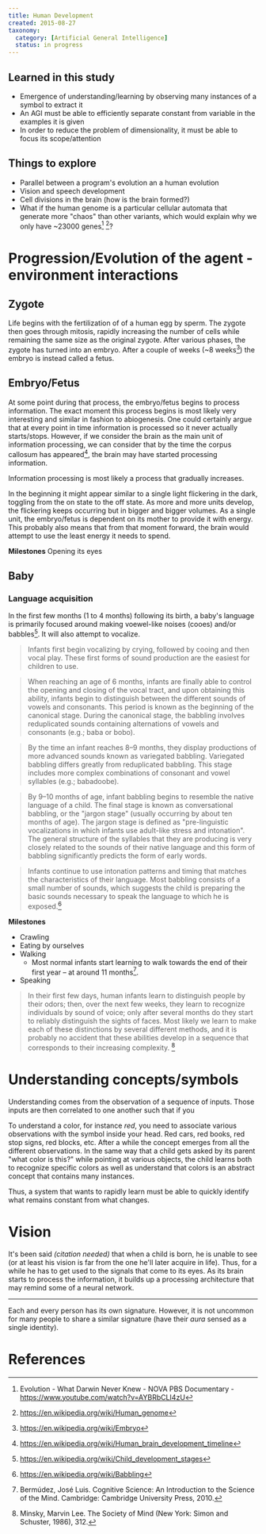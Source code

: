 ```yaml
---
title: Human Development
created: 2015-08-27
taxonomy:
  category: [Artificial General Intelligence]
  status: in progress
---
```


## Learned in this study
* Emergence of understanding/learning by observing many instances of a symbol to extract it
* An AGI must be able to efficiently separate constant from variable in the examples it is given
* In order to reduce the problem of dimensionality, it must be able to focus its scope/attention

## Things to explore
* Parallel between a program's evolution an a human evolution
* Vision and speech development
* Cell divisions in the brain (how is the brain formed?)
* What if the human genome is a particular cellular automata that generate more "chaos" than other variants, which would explain why we only have ~23000 genes[^8] [^10]?

# Progression/Evolution of the agent - environment interactions
## Zygote
Life begins with the fertilization of of a human egg by sperm. The zygote then goes through mitosis, rapidly increasing the number of cells while remaining the same size as the original zygote. After various phases, the zygote has turned into an embryo. After a couple of weeks (~8 weeks[^1]) the embryo is instead called a fetus.

## Embryo/Fetus
At some point during that process, the embryo/fetus begins to process information. The exact moment this process begins is most likely very interesting and similar in fashion to abiogenesis. One could certainly argue that at every point in time information is processed so it never actually starts/stops. However, if we consider the brain as the main unit of information processing, we can consider that by the time the corpus callosum has appeared[^2], the brain may have started processing information.

Information processing is most likely a process that gradually increases.

In the beginning it might appear similar to a single light flickering in the dark, toggling from the on state to the off state. As more and more units develop, the flickering keeps occurring but in bigger and bigger volumes. As a single unit, the embryo/fetus is dependent on its mother to provide it with energy. This probably also means that from that moment forward, the brain would attempt to use the least energy it needs to spend.

**Milestones** Opening its eyes

## Baby
### Language acquisition
In the first few months (1 to 4 months) following its birth, a baby's language is primarily focused around making voewel-like noises (cooes) and/or babbles[^3]. It will also attempt to vocalize.

>Infants first begin vocalizing by crying, followed by cooing and then vocal play. These first forms of sound production are the easiest for children to use.

>When reaching an age of 6 months, infants are finally able to control the opening and closing of the vocal tract, and upon obtaining this ability, infants begin to distinguish between the different sounds of vowels and consonants. This period is known as the beginning of the canonical stage. During the canonical stage, the babbling involves reduplicated sounds containing alternations of vowels and consonants (e.g.; baba or bobo).

>By the time an infant reaches 8–9 months, they display productions of more advanced sounds known as variegated babbling. Variegated babbling differs greatly from reduplicated babbling. This stage includes more complex combinations of consonant and vowel syllables (e.g.; babadoobe).

>By 9–10 months of age, infant babbling begins to resemble the native language of a child. The final stage is known as conversational babbling, or the "jargon stage" (usually occurring by about ten months of age). The jargon stage is defined as "pre-linguistic vocalizations in which infants use adult-like stress and intonation". The general structure of the syllables that they are producing is very closely related to the sounds of their native language and this form of babbling significantly predicts the form of early words.

>Infants continue to use intonation patterns and timing that matches the characteristics of their language. Most babbling consists of a small number of sounds, which suggests the child is preparing the basic sounds necessary to speak the language to which he is exposed.[^5]

**Milestones**
* Crawling
* Eating by ourselves
* Walking
	* Most normal infants start learning to walk towards the end of their first year – at around 11 months[^9].
* Speaking

>In their first few days, human infants learn to distinguish people by their odors; then, over the next few weeks, they learn to recognize individuals by sound of voice; only after several months do they start to reliably distinguish the sights of faces. Most likely we learn to make each of these distinctions by several different methods, and it is probably no accident that these abilities develop in a sequence that corresponds to their increasing complexity. [^7]

# Understanding concepts/symbols
Understanding comes from the observation of a sequence of inputs. Those inputs are then correlated to one another such that if you <tbc></tbc>

To understand a color, for instance *red*, you need to associate various observations with the symbol inside your head. Red cars, red books, red stop signs, red blocks, etc. After a while the concept emerges from all the different observations. In the same way that a child gets asked by its parent "what color is this?" while pointing at various objects, the child learns both to recognize specific colors as well as understand that colors is an abstract concept that contains many instances.

Thus, a system that wants to rapidly learn must be able to quickly identify what remains constant from what changes.

# Vision
It's been said *(citation needed)* that when a child is born, he is unable to see (or at least his vision is far from the one he'll later acquire in life). Thus, for a while he has to get used to the signals that come to its eyes. As its brain starts to process the information, it builds up a processing architecture that may remind some of a neural network.

---

Each and every person has its own signature. However, it is not uncommon for many people to share a similar signature (have their *aura* sensed as a single identity).

# References
[^1]: https://en.wikipedia.org/wiki/Embryo
[^2]: https://en.wikipedia.org/wiki/Human_brain_development_timeline
[^3]: https://en.wikipedia.org/wiki/Child_development_stages
[^4]: https://en.wikipedia.org/wiki/Language_acquisition
[^5]: https://en.wikipedia.org/wiki/Babbling
[^6]: https://en.wikipedia.org/wiki/Critical_period
[^7]: Minsky, Marvin Lee. The Society of Mind (New York: Simon and Schuster, 1986), 312.
[^8]: Evolution - What Darwin Never Knew - NOVA PBS Documentary - https://www.youtube.com/watch?v=AYBRbCLI4zU
[^9]: Bermúdez, José Luis. Cognitive Science: An Introduction to the Science of the Mind. Cambridge: Cambridge University Press, 2010.
[^10]: https://en.wikipedia.org/wiki/Human_genome